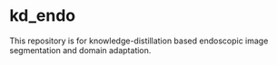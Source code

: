 # kd_endo

This repository is for knowledge-distillation based endoscopic image segmentation and domain adaptation.
